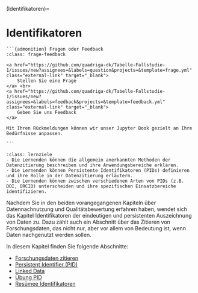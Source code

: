 (Identifikatoren)=
# Identifikatoren

````{margin}
```{admonition} Fragen oder Feedback 
:class: frage-feedback

<a href="https://github.com/quadriga-dk/Tabelle-Fallstudie-1/issues/new?assignees=&labels=question&projects=&template=frage.yml" class="external-link" target="_blank">
    Stellen Sie eine Frage
</a> <br>
<a href="https://github.com/quadriga-dk/Tabelle-Fallstudie-1/issues/new?assignees=&labels=feedback&projects=&template=feedback.yml" class="external-link" target="_blank">
    Geben Sie uns Feedback
</a>

Mit Ihren Rückmeldungen können wir unser Jupyter Book gezielt an Ihre Bedürfnisse anpassen.

```
````

```{admonition} Lernziel: Datenzitierung und PID
:class: lernziele
- Die Lernenden können die allgemein anerkannten Methoden der Datenzitierung beschreiben und ihre Anwendungsbereiche erklären. 
- Die Lernenden können Persistente Identifikatoren (PIDs) definieren und ihre Rolle in der Datenzitierung erläutern. 
- Die Lernenden können zwischen verschiedenen Arten von PIDs (z.B. DOI, ORCID) unterscheiden und ihre spezifischen Einsatzbereiche identifizieren.
``` 

Nachdem Sie in den beiden vorangegangenen Kapiteln über Datennachnutzung und Qualitätsbewertung erfahren haben, wendet sich das Kapitel Identifikatoren der eindeutigen und persistenten Auszeichnung von Daten zu. Dazu zählt auch ein Abschnitt über das Zitieren von Forschungsdaten, das nicht nur, aber vor allem von Bedeutung ist, wenn Daten nachgenutzt werden sollen.

In diesem Kapitel finden Sie folgende Abschnitte:

- [Forschungsdaten zitieren](/Markdown/5_1_Datenzitierung.md)
- [Persistent Identifier (PID)](/Markdown/5_2_PID.md)
- [Linked Data](/Markdown/5_3_Linked-Data.md)
- [Übung PID](/Markdown/5_4_Übung_PID.md)
- [Resümee Identifikatoren](/Markdown/5_5_Resümee_Identifikatoren.md)
